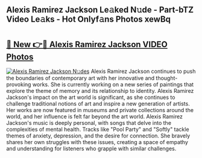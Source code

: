 ## Alexis Ramirez Jackson Le𝚊ked N𝚞de - Part-bTZ Video Le𝚊ks - Hot Onlyf𝚊ns Photos xewBq

# <h2><a href="http://ab75491.deff.icu/?id=Alexis+Ramirez+Jackson">🔗 New 👉🔴 Alexis Ramirez Jackson VIDEO Photos</a></h2>

[![Alexis Ramirez Jackson N𝚞des](https://i.imgur.com/rIISA9y.gif)](http://ab75491.deff.icu/?id=Alexis+Ramirez+Jackson)
Alexis Ramirez Jackson continues to push the boundaries of contemporary art with her innovative and thought-provoking works. She is currently working on a new series of paintings that explore the theme of memory and its relationship to identity. Alexis Ramirez Jackson's impact on the art world is significant, as she continues to challenge traditional notions of art and inspire a new generation of artists. Her works are now featured in museums and private collections around the world, and her influence is felt far beyond the art world. Alexis Ramirez Jackson's music is deeply personal, with songs that delve into the complexities of mental health. Tracks like "Pool Party" and "Softly" tackle themes of anxiety, depression, and the desire for connection. She bravely shares her own struggles with these issues, creating a space of empathy and understanding for listeners who grapple with similar challenges.

